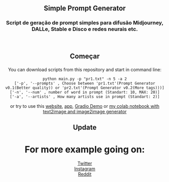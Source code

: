 <h2 align="center">
    <p>Simple Prompt Generator</p>
</h2>
<h3 align="center">
    <p>
Script de geração de prompt simples para difusão Midjourney, DALLe, Stable e Disco e redes neurais etc.</p>
</h3><br>
<div  align="center">


## <p align="center">Começar</p>

You can download scripts from this repository and start in command line:
```
python main.py -p "pr1.txt" -n 5 -a 2
['-p', '--prompts' , Choose between 'pr1.txt'(Prompt Generator v0.1(Better quality)) or 'pr2.txt'(Prompt Generator v0.2(More tags)))]
['-n', '--num' , number of word in prompt (Standart: 10, MAX: 20)]
['-a', '--artists' , How many artists use in prompt (Standart: 2)]
```
or try to use this <a href="https://wine-ineff.github.io/Simple_Prompt_Generator/" target="_blank">website</a>, <a href="https://github.com/WiNE-iNEFF/Simple_Prompt_Generator/releases" target="_blank">app</a>, <a href="https://huggingface.co/spaces/WiNE-iNEFF/HF_Simple_Prompt_Generator" target="_blank">Gradio Demo</a> or <a href="https://github.com/WiNE-iNEFF/Stable_Diffusion_colab" target="_blank">my colab notebook with text2image and image2image generator</a>

## <p align="center">Update</p>


</ul>

# For more example going on:

<p align="center">
	<a href="https://twitter.com/" target='_blank'>Twitter</a><br>
	<a href="https://www.instagram.com/" target='_blank'>Instagram</a><br>
	<a href="https://www.reddit.com/user/" target='_blank'>Reddit</a>
